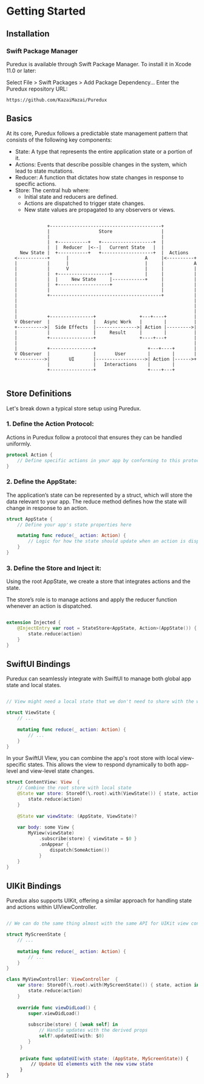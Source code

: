# Getting Started

## Installation

### Swift Package Manager


Puredux is available through Swift Package Manager. To install it in Xcode 11.0 or later:

Select File > Swift Packages > Add Package Dependency...
Enter the Puredux repository URL:

```
https://github.com/KazaiMazai/Puredux
```
 
## Basics

At its core, Puredux follows a predictable state management pattern that consists of the following key components:

- State: A type that represents the entire application state or a portion of it.
- Actions: Events that describe possible changes in the system, which lead to state mutations.
- Reducer: A function that dictates how state changes in response to specific actions.
- Store: The central hub where:
    - Initial state and reducers are defined.
    - Actions are dispatched to trigger state changes.
    - New state values are propagated to any observers or views.


 
 ```text
 
                +-----------------------------------------+
                |                  Store                  |
                |                                         |
                |  +-----------+   +-------------------+  |
                |  |  Reducer  |<--|   Current State   |  |
      New State |  +-----------+   +-------------------+  |  Actions
    <-----------+      |                            A     |<----------+
    |           |      |                            |     |           A
    |           |      V                            |     |           |
    |           |  +-------------------+            |     |           |
    |           |  |     New State     |------------+     |           |
    |           |  +-------------------+                  |           |
    |           |                                         |           |
    |           +-----------------------------------------+           |
    |                                                                 |
    |                                                                 |
    |                                                                 |
    |           +----------------+                +---+----+          |
    V Observer  |                |   Async Work   |        |          |
    +---------->|  Side Effects  |--------------->| Action |--------->|
    |           |                |     Result     |        |          |
    |           +----------------+                +----+---+          |
    |                                                                 |
    |           +----------------+                   +---+----+       |
    V Observer  |                |       User        |        |       |
    +---------->|       UI       |------------------>| Action |------>+
                |                |   Interactions    |        |
                +----------------+                   +----+---+
        
 ```
 
## Store Definitions

Let's break down a typical store setup using Puredux.

### 1. Define the Action Protocol:
Actions in Puredux follow a protocol that ensures they can be handled uniformly.

```swift
protocol Action {
    // Define specific actions in your app by conforming to this protocol
}
```

### 2. Define the AppState:

The application’s state can be represented by a struct, which will store the data relevant to your app. 
The reduce method defines how the state will change in response to an action.

 
```swift
struct AppState {
    // Define your app's state properties here

    mutating func reduce(_ action: Action) {
        // Logic for how the state should update when an action is dispatched
    }
}
```
### 3. Define the Store and Inject it:
Using the root AppState, we create a store that integrates actions and the state. 

The store’s role is to manage actions and apply the reducer function whenever an action is dispatched.

```swift

extension Injected {
    @InjectEntry var root = StateStore<AppState, Action>(AppState()) { state, action in
        state.reduce(action)
    }
}

```

## SwiftUI Bindings

Puredux can seamlessly integrate with SwiftUI to manage both global app state and local states.

```swift

// View might need a local state that we don't need to share with the whole app 

struct ViewState {
    // ...
    
    mutating func reduce(_ action: Action) {
        // ...
    }
}
```

In your SwiftUI VIew, you can combine the app's root store with local view-specific states.
This allows the view to respond dynamically to both app-level and view-level state changes.

```swift
struct ContentView: View  {
    // Combine the root store with local state
    @State var store: StoreOf(\.root).with(ViewState()) { state, action in 
        state.reduce(action) 
    }
    
    @State var viewState: (AppState, ViewState)?
    
    var body: some View {
        MyView(viewState)
            .subscribe(store) { viewState = $0 }
            .onAppear {
                dispatch(SomeAction())
            }
    }
}

```

## UIKit Bindings
 
Puredux also supports UIKit, offering a similar approach for handling state and actions within UIViewController.

```swift

// We can do the same thing almost with the same API for UIKit view controller:

struct MyScreenState {
    // ...
    
    mutating func reduce(_ action: Action) {
        // ...
    }
}

class MyViewController: ViewController  {
    var store: StoreOf(\.root).with(MyScreenState()) { state, action in 
        state.reduce(action) 
    }
    
    override func viewDidLoad() {
        super.viewDidLoad()
         
        subscribe(store) { [weak self] in
            // Handle updates with the derived props
            self?.updateUI(with: $0)
        }
     }
     
     private func updateUI(with state: (AppState, MyScreenState)) {
         // Update UI elements with the new view state
     }
}

```

